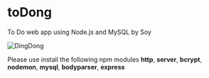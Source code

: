 # toDong
To Do web app using Node.js and MySQL by Soy

![DingDong](https://pbs.twimg.com/media/D8cD1EGVsAAIN9H.jpg)

Please use install the following npm modules **http**, **server**, **bcrypt**, **nodemon**, **mysql**, **bodyparser**, **express**
